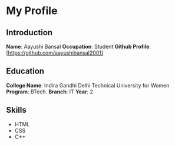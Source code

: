 # My Profile

## Introduction
**Name**: Aayushi Bansal
**Occupation**: Student
**Github Profile**: [https://github.com/aayushibansal2001]

## Education
**College Name**: Indira Gandhi Delhi Technical University for Women
**Program**: BTech.
**Branch**: IT
**Year**: 2

## Skills
* HTML
* CSS
*  C++
